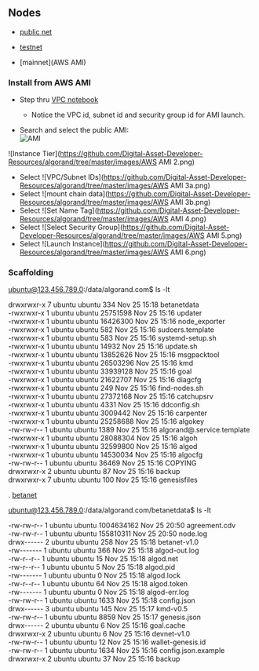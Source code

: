 ## Nodes

* [public net]()  

* [testnet]()  

* [mainnet](AWS AMI)


### Install from AWS AMI

* Step thru [VPC notebook](https://github.com/Digital-Asset-Developer-Resources/aws/blob/master/VPC.ipynb)
  * Notice the VPC id, subnet id and security group id for AMI launch.  
  
* Search and select the public AMI:  
![AMI](https://github.com/Digital-Asset-Developer-Resources/algorand/tree/master/images/AWS%20AMI%201.png)  
  
![Instance Tier](https://github.com/Digital-Asset-Developer-Resources/algorand/tree/master/images/AWS AMI 2.png)  
  * Select ![VPC/Subnet IDs](https://github.com/Digital-Asset-Developer-Resources/algorand/tree/master/images/AWS AMI 3a.png)  
  * Select ![mount chain data](https://github.com/Digital-Asset-Developer-Resources/algorand/tree/master/images/AWS AMI 3b.png)  
  * Select ![Set Name Tag](https://github.com/Digital-Asset-Developer-Resources/algorand/tree/master/images/AWS AMI 4.png)  
  * Select ![Select Security Group](https://github.com/Digital-Asset-Developer-Resources/algorand/tree/master/images/AWS AMI 5.png)  
  * Select ![Launch Instance](https://github.com/Digital-Asset-Developer-Resources/algorand/tree/master/images/AWS AMI 6.png)  





### Scaffolding  

ubuntu@123.456.789.0:/data/algorand.com$ ls -lt  

drwxrwxr-x 7 ubuntu ubuntu      334 Nov 25 15:18 betanetdata  
-rwxrwxr-x 1 ubuntu ubuntu 25751598 Nov 25 15:16 updater  
-rwxrwxr-x 1 ubuntu ubuntu 16426300 Nov 25 15:16 node_exporter  
-rwxrwxr-x 1 ubuntu ubuntu      582 Nov 25 15:16 sudoers.template  
-rwxrwxr-x 1 ubuntu ubuntu      583 Nov 25 15:16 systemd-setup.sh  
-rwxrwxr-x 1 ubuntu ubuntu    14932 Nov 25 15:16 update.sh  
-rwxrwxr-x 1 ubuntu ubuntu 13852626 Nov 25 15:16 msgpacktool  
-rwxrwxr-x 1 ubuntu ubuntu 26503296 Nov 25 15:16 kmd  
-rwxrwxr-x 1 ubuntu ubuntu 33939128 Nov 25 15:16 goal  
-rwxrwxr-x 1 ubuntu ubuntu 21622707 Nov 25 15:16 diagcfg  
-rwxrwxr-x 1 ubuntu ubuntu      249 Nov 25 15:16 find-nodes.sh  
-rwxrwxr-x 1 ubuntu ubuntu 27372168 Nov 25 15:16 catchupsrv  
-rwxrwxr-x 1 ubuntu ubuntu     4331 Nov 25 15:16 ddconfig.sh  
-rwxrwxr-x 1 ubuntu ubuntu  3009442 Nov 25 15:16 carpenter  
-rwxrwxr-x 1 ubuntu ubuntu 25258688 Nov 25 15:16 algokey  
-rw-rw-r-- 1 ubuntu ubuntu     1389 Nov 25 15:16 algorand@.service.template  
-rwxrwxr-x 1 ubuntu ubuntu 28088304 Nov 25 15:16 algoh  
-rwxrwxr-x 1 ubuntu ubuntu 32599800 Nov 25 15:16 algod  
-rwxrwxr-x 1 ubuntu ubuntu 14530034 Nov 25 15:16 algocfg  
-rw-rw-r-- 1 ubuntu ubuntu    36469 Nov 25 15:16 COPYING  
drwxrwxr-x 2 ubuntu ubuntu       87 Nov 25 15:16 backup  
drwxrwxr-x 7 ubuntu ubuntu      100 Nov 25 15:16 genesisfiles  
  

. [betanet]()  

ubuntu@123.456.789.0:/data/algorand.com/betanetdata$ ls -lt  

-rw-rw-r-- 1 ubuntu ubuntu 1004634162 Nov 25 20:50 agreement.cdv  
-rw-rw-r-- 1 ubuntu ubuntu  155810311 Nov 25 20:50 node.log  
drwx------ 2 ubuntu ubuntu        258 Nov 25 15:18 betanet-v1.0  
-rw------- 1 ubuntu ubuntu        366 Nov 25 15:18 algod-out.log  
-rw-r--r-- 1 ubuntu ubuntu         15 Nov 25 15:18 algod.net  
-rw-r--r-- 1 ubuntu ubuntu          5 Nov 25 15:18 algod.pid  
-rw------- 1 ubuntu ubuntu          0 Nov 25 15:18 algod.lock  
-rw-r--r-- 1 ubuntu ubuntu         64 Nov 25 15:18 algod.token  
-rw------- 1 ubuntu ubuntu          0 Nov 25 15:18 algod-err.log  
-rw-rw-r-- 1 ubuntu ubuntu       1633 Nov 25 15:18 config.json  
drwx------ 3 ubuntu ubuntu        145 Nov 25 15:17 kmd-v0.5  
-rw-rw-r-- 1 ubuntu ubuntu       8859 Nov 25 15:17 genesis.json  
drwx------ 2 ubuntu ubuntu          6 Nov 25 15:16 goal.cache  
drwxrwxr-x 2 ubuntu ubuntu          6 Nov 25 15:16 devnet-v1.0  
-rw-rw-r-- 1 ubuntu ubuntu         12 Nov 25 15:16 wallet-genesis.id  
-rw-rw-r-- 1 ubuntu ubuntu       1634 Nov 25 15:16 config.json.example  
drwxrwxr-x 2 ubuntu ubuntu         37 Nov 25 15:16 backup  
